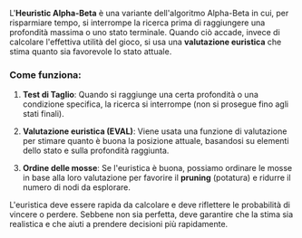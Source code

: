 L'**Heuristic Alpha-Beta** è una variante dell'algoritmo Alpha-Beta in cui, per risparmiare tempo, si interrompe la ricerca prima di raggiungere una profondità massima o uno stato terminale. Quando ciò accade, invece di calcolare l'effettiva utilità del gioco, si usa una **valutazione euristica** che stima quanto sia favorevole lo stato attuale.

### Come funziona:
1. **Test di Taglio**: Quando si raggiunge una certa profondità o una condizione specifica, la ricerca si interrompe (non si prosegue fino agli stati finali).
   
2. **Valutazione euristica (EVAL)**: Viene usata una funzione di valutazione per stimare quanto è buona la posizione attuale, basandosi su elementi dello stato e sulla profondità raggiunta.

3. **Ordine delle mosse**: Se l'euristica è buona, possiamo ordinare le mosse in base alla loro valutazione per favorire il **pruning** (potatura) e ridurre il numero di nodi da esplorare.

L'euristica deve essere rapida da calcolare e deve riflettere le probabilità di vincere o perdere. Sebbene non sia perfetta, deve garantire che la stima sia realistica e che aiuti a prendere decisioni più rapidamente.